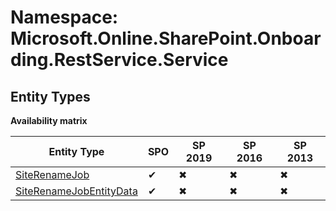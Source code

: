 # Namespace: Microsoft.Online.SharePoint.Onboarding.RestService.Service
## Entity Types

**Availability matrix**

Entity Type | SPO | SP 2019 | SP 2016 | SP 2013
----------|-----|---------|---------|--------
[SiteRenameJob](./EntityTypes/SiteRenameJob.md) | ✔ | ✖ | ✖ | ✖
[SiteRenameJobEntityData](./EntityTypes/SiteRenameJobEntityData.md) | ✔ | ✖ | ✖ | ✖
